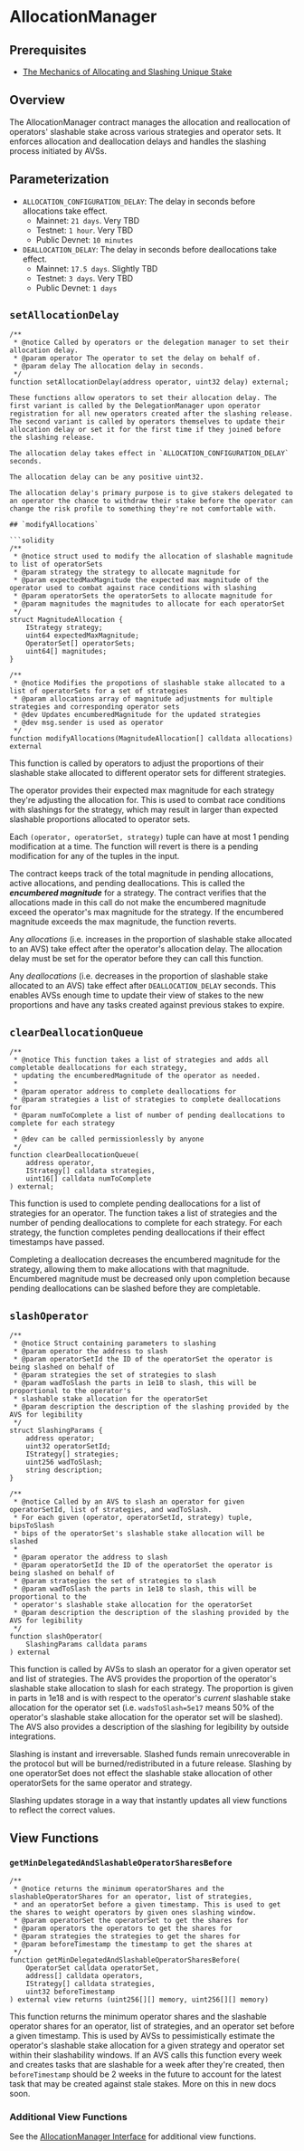 # AllocationManager

## Prerequisites

- [The Mechanics of Allocating and Slashing Unique Stake](https://forum.eigenlayer.xyz/t/the-mechanics-of-allocating-and-slashing-unique-stake/13870)

## Overview
The AllocationManager contract manages the allocation and reallocation of operators' slashable stake across various strategies and operator sets. It enforces allocation and deallocation delays and handles the slashing process initiated by AVSs.

## Parameterization

- `ALLOCATION_CONFIGURATION_DELAY`: The delay in seconds before allocations take effect.
    - Mainnet: `21 days`. Very TBD
    - Testnet: `1 hour`. Very TBD
    - Public Devnet: `10 minutes`
- `DEALLOCATION_DELAY`: The delay in seconds before deallocations take effect.
    - Mainnet: `17.5 days`. Slightly TBD
    - Testnet: `3 days`. Very TBD
    - Public Devnet: `1 days` 

## `setAllocationDelay` 

```solidity
/**
 * @notice Called by operators or the delegation manager to set their allocation delay.
 * @param operator The operator to set the delay on behalf of.
 * @param delay The allocation delay in seconds.
 */
function setAllocationDelay(address operator, uint32 delay) external;

These functions allow operators to set their allocation delay. The first variant is called by the DelegationManager upon operator registration for all new operators created after the slashing release. The second variant is called by operators themselves to update their allocation delay or set it for the first time if they joined before the slashing release.

The allocation delay takes effect in `ALLOCATION_CONFIGURATION_DELAY` seconds.

The allocation delay can be any positive uint32.

The allocation delay's primary purpose is to give stakers delegated to an operator the chance to withdraw their stake before the operator can change the risk profile to something they're not comfortable with.

## `modifyAllocations`

```solidity
/**
 * @notice struct used to modify the allocation of slashable magnitude to list of operatorSets
 * @param strategy the strategy to allocate magnitude for
 * @param expectedMaxMagnitude the expected max magnitude of the operator used to combat against race conditions with slashing
 * @param operatorSets the operatorSets to allocate magnitude for
 * @param magnitudes the magnitudes to allocate for each operatorSet
 */
struct MagnitudeAllocation {
    IStrategy strategy;
    uint64 expectedMaxMagnitude;
    OperatorSet[] operatorSets;
    uint64[] magnitudes;
}

/**
 * @notice Modifies the propotions of slashable stake allocated to a list of operatorSets for a set of strategies
 * @param allocations array of magnitude adjustments for multiple strategies and corresponding operator sets
 * @dev Updates encumberedMagnitude for the updated strategies
 * @dev msg.sender is used as operator
 */
function modifyAllocations(MagnitudeAllocation[] calldata allocations) external
```

This function is called by operators to adjust the proportions of their slashable stake allocated to different operator sets for different strategies.

The operator provides their expected max magnitude for each strategy they're adjusting the allocation for. This is used to combat race conditions with slashings for the strategy, which may result in larger than expected slashable proportions allocated to operator sets.

Each `(operator, operatorSet, strategy)` tuple can have at most 1 pending modification at a time. The function will revert is there is a pending modification for any of the tuples in the input. 

The contract keeps track of the total magnitude in pending allocations, active allocations, and pending deallocations. This is called the **_encumbered magnitude_** for a strategy. The contract verifies that the allocations made in this call do not make the encumbered magnitude exceed the operator's max magnitude for the strategy. If the encumbered magnitude exceeds the max magnitude, the function reverts.

Any _allocations_ (i.e. increases in the proportion of slashable stake allocated to an AVS) take effect after the operator's allocation delay. The allocation delay must be set for the operator before they can call this function.

Any _deallocations_ (i.e. decreases in the proportion of slashable stake allocated to an AVS) take effect after `DEALLOCATION_DELAY` seconds. This enables AVSs enough time to update their view of stakes to the new proportions and have any tasks created against previous stakes to expire.

## `clearDeallocationQueue`

```solidity
/**
 * @notice This function takes a list of strategies and adds all completable deallocations for each strategy,
 * updating the encumberedMagnitude of the operator as needed.
 *
 * @param operator address to complete deallocations for
 * @param strategies a list of strategies to complete deallocations for
 * @param numToComplete a list of number of pending deallocations to complete for each strategy
 *
 * @dev can be called permissionlessly by anyone
 */
function clearDeallocationQueue(
    address operator,
    IStrategy[] calldata strategies,
    uint16[] calldata numToComplete
) external;
```

This function is used to complete pending deallocations for a list of strategies for an operator. The function takes a list of strategies and the number of pending deallocations to complete for each strategy. For each strategy, the function completes pending deallocations if their effect timestamps have passed. 

Completing a deallocation decreases the encumbered magnitude for the strategy, allowing them to make allocations with that magnitude. Encumbered magnitude must be decreased only upon completion because pending deallocations can be slashed before they are completable.

## `slashOperator`

```solidity
/**
 * @notice Struct containing parameters to slashing
 * @param operator the address to slash
 * @param operatorSetId the ID of the operatorSet the operator is being slashed on behalf of
 * @param strategies the set of strategies to slash
 * @param wadToSlash the parts in 1e18 to slash, this will be proportional to the operator's
 * slashable stake allocation for the operatorSet
 * @param description the description of the slashing provided by the AVS for legibility
 */
struct SlashingParams {
    address operator;
    uint32 operatorSetId;
    IStrategy[] strategies;
    uint256 wadToSlash;
    string description;
}

/**
 * @notice Called by an AVS to slash an operator for given operatorSetId, list of strategies, and wadToSlash.
 * For each given (operator, operatorSetId, strategy) tuple, bipsToSlash
 * bips of the operatorSet's slashable stake allocation will be slashed
 *
 * @param operator the address to slash
 * @param operatorSetId the ID of the operatorSet the operator is being slashed on behalf of
 * @param strategies the set of strategies to slash
 * @param wadToSlash the parts in 1e18 to slash, this will be proportional to the
 * operator's slashable stake allocation for the operatorSet
 * @param description the description of the slashing provided by the AVS for legibility
 */
function slashOperator(
    SlashingParams calldata params
) external
```

This function is called by AVSs to slash an operator for a given operator set and list of strategies. The AVS provides the proportion of the operator's slashable stake allocation to slash for each strategy. The proportion is given in parts in 1e18 and is with respect to the operator's _current_ slashable stake allocation for the operator set (i.e. `wadsToSlash=5e17` means 50% of the operator's slashable stake allocation for the operator set will be slashed). The AVS also provides a description of the slashing for legibility by outside integrations.

Slashing is instant and irreversable. Slashed funds remain unrecoverable in the protocol but will be burned/redistributed in a future release. Slashing by one operatorSet does not effect the slashable stake allocation of other operatorSets for the same operator and strategy.

Slashing updates storage in a way that instantly updates all view functions to reflect the correct values.

## View Functions 

### `getMinDelegatedAndSlashableOperatorSharesBefore`

```solidity
/**
 * @notice returns the minimum operatorShares and the slashableOperatorShares for an operator, list of strategies, 
 * and an operatorSet before a given timestamp. This is used to get the shares to weight operators by given ones slashing window.
 * @param operatorSet the operatorSet to get the shares for
 * @param operators the operators to get the shares for
 * @param strategies the strategies to get the shares for
 * @param beforeTimestamp the timestamp to get the shares at
 */
function getMinDelegatedAndSlashableOperatorSharesBefore(
    OperatorSet calldata operatorSet,
    address[] calldata operators,
    IStrategy[] calldata strategies,
    uint32 beforeTimestamp
) external view returns (uint256[][] memory, uint256[][] memory)
```

This function returns the minimum operator shares and the slashable operator shares for an operator, list of strategies, and an operator set before a given timestamp. This is used by AVSs to pessimistically estimate the operator's slashable stake allocation for a given strategy and operator set within their slashability windows. If an AVS calls this function every week and creates tasks that are slashable for a week after they're created, then `beforeTimestamp` should be 2 weeks in the future to account for the latest task that may be created against stale stakes. More on this in new docs soon.

### Additional View Functions

See the [AllocationManager Interface](../../../src/contracts/interfaces/IAllocationManager.sol) for additional view functions.